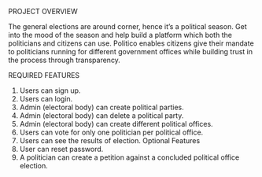 PROJECT OVERVIEW

The general elections are around corner, hence it’s a political season. Get into the mood of the season and help build a platform which both the politicians and citizens can use.
Politico enables citizens give their mandate to politicians running for different government offices while building trust in the process through transparency.

REQUIRED FEATURES

1. Users can sign up.
2. Users can login.
3. Admin (electoral body) can create political parties.
4. Admin (electoral body) can delete a political party.
5. Admin (electoral body) can create different ​political offices​.
6. Users can vote for only one politician per ​political office​.
7. Users can see the results of election.
Optional Features
1. User can reset password.
2. A politician can create a ​petition​ against a concluded political office election.
